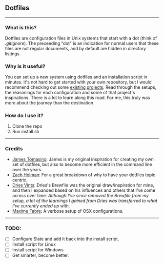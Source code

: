 ## Dotfiles

----
### What is this?

Dotfiles are configuration files in Unix systems that start with a dot (think of *.gitignore*). The preceeding "dot" is an indication for normal users that these files are not regular documents, and by default are hidden in directory listings.

### Why is it useful?

You can set up a new system using dotfiles and an installation script in minutes. It's not hard to get started with your own repository, but I would recommend checking out some [existing projects](https://dotfiles.github.io/). Read through the setups, the reasonings for each configuration and some of that project's inspirations. There is a lot to learn along this road. For me, this truly was more about the journey than the destination.

### How do I use it?    
1. Clone the repo
2. Run install.sh 
 
----
### Credits ###

- [James Tomasino](https://github.com/jamestomasino/dotfiles): James is my original inspiration for creating my own set of dotfiles, but also to become more efficient in the command line over the years.
- [Zach Holman](https://github.com/holman/dotfiles): For a great breakdown of why to have your dotfiles topic centric.
- [Dries Vints](https://github.com/driesvints/dotfiles): Dries's Brewfile was the original draw/inspiration for mine, and then I expanded based on his influences and others that I've come across over time. *Although I've since removed the Brewfile from my setup, a lot of the learnings I gained from Dries was transferred to what I've currently ended up with.*
- [Maxime Fabre](https://github.com/Anahkiasen/dotfiles): A verbose setup of OSX configurations.

----
### TODO: ###
- [ ] Configure Slate and add it back into the install script.
- [ ] Install script for Linux
- [ ] Install script for Windows
- [ ] Get smarter, become better.